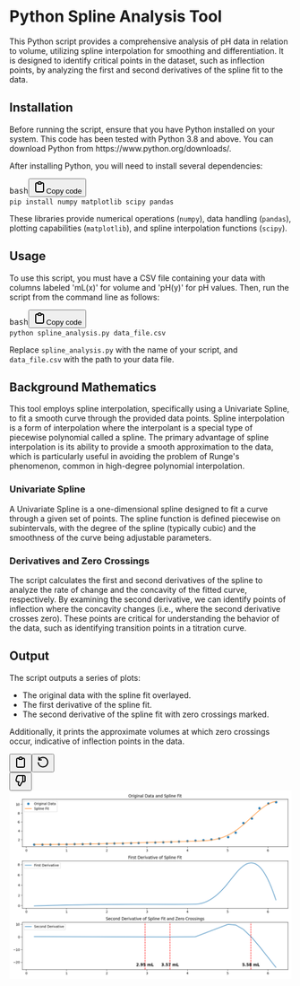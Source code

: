 <div class="flex-col gap-1 md:gap-3"><div class="flex flex-grow flex-col max-w-full"><div data-message-author-role="assistant" data-message-id="e224c9ca-3f51-4b3c-9354-16250b7be373" class="min-h-[20px] text-message flex flex-col items-start gap-3 whitespace-pre-wrap break-words [.text-message+&amp;]:mt-5 overflow-x-auto"><div class="markdown prose w-full break-words dark:prose-invert dark"><h1>Python Spline Analysis Tool</h1><p>This Python script provides a comprehensive analysis of pH data in relation to volume, utilizing spline interpolation for smoothing and differentiation. It is designed to identify critical points in the dataset, such as inflection points, by analyzing the first and second derivatives of the spline fit to the data.</p><h2>Installation</h2><p>Before running the script, ensure that you have Python installed on your system. This code has been tested with Python 3.8 and above. You can download Python from <a target="_new">https://www.python.org/downloads/</a>.</p><p>After installing Python, you will need to install several dependencies:</p><pre><div class="dark bg-gray-950 rounded-md"><div class="flex items-center relative text-token-text-secondary bg-token-main-surface-secondary px-4 py-2 text-xs font-sans justify-between rounded-t-md"><span>bash</span><span class="" data-state="closed"><button class="flex gap-1 items-center"><svg width="24" height="24" viewBox="0 0 24 24" fill="none" xmlns="http://www.w3.org/2000/svg" class="icon-sm"><path fill-rule="evenodd" clip-rule="evenodd" d="M12 4C10.8954 4 10 4.89543 10 6H14C14 4.89543 13.1046 4 12 4ZM8.53513 4C9.22675 2.8044 10.5194 2 12 2C13.4806 2 14.7733 2.8044 15.4649 4H17C18.6569 4 20 5.34315 20 7V19C20 20.6569 18.6569 22 17 22H7C5.34315 22 4 20.6569 4 19V7C4 5.34315 5.34315 4 7 4H8.53513ZM8 6H7C6.44772 6 6 6.44772 6 7V19C6 19.5523 6.44772 20 7 20H17C17.5523 20 18 19.5523 18 19V7C18 6.44772 17.5523 6 17 6H16C16 7.10457 15.1046 8 14 8H10C8.89543 8 8 7.10457 8 6Z" fill="currentColor"></path></svg>Copy code</button></span></div><div class="p-4 overflow-y-auto"><code class="!whitespace-pre hljs language-bash">pip install numpy matplotlib scipy pandas
</code></div></div></pre><p>These libraries provide numerical operations (<code>numpy</code>), data handling (<code>pandas</code>), plotting capabilities (<code>matplotlib</code>), and spline interpolation functions (<code>scipy</code>).</p><h2>Usage</h2><p>To use this script, you must have a CSV file containing your data with columns labeled 'mL(x)' for volume and 'pH(y)' for pH values. Then, run the script from the command line as follows:</p><pre><div class="dark bg-gray-950 rounded-md"><div class="flex items-center relative text-token-text-secondary bg-token-main-surface-secondary px-4 py-2 text-xs font-sans justify-between rounded-t-md"><span>bash</span><span class="" data-state="closed"><button class="flex gap-1 items-center"><svg width="24" height="24" viewBox="0 0 24 24" fill="none" xmlns="http://www.w3.org/2000/svg" class="icon-sm"><path fill-rule="evenodd" clip-rule="evenodd" d="M12 4C10.8954 4 10 4.89543 10 6H14C14 4.89543 13.1046 4 12 4ZM8.53513 4C9.22675 2.8044 10.5194 2 12 2C13.4806 2 14.7733 2.8044 15.4649 4H17C18.6569 4 20 5.34315 20 7V19C20 20.6569 18.6569 22 17 22H7C5.34315 22 4 20.6569 4 19V7C4 5.34315 5.34315 4 7 4H8.53513ZM8 6H7C6.44772 6 6 6.44772 6 7V19C6 19.5523 6.44772 20 7 20H17C17.5523 20 18 19.5523 18 19V7C18 6.44772 17.5523 6 17 6H16C16 7.10457 15.1046 8 14 8H10C8.89543 8 8 7.10457 8 6Z" fill="currentColor"></path></svg>Copy code</button></span></div><div class="p-4 overflow-y-auto"><code class="!whitespace-pre hljs language-bash">python spline_analysis.py data_file.csv
</code></div></div></pre><p>Replace <code>spline_analysis.py</code> with the name of your script, and <code>data_file.csv</code> with the path to your data file.</p><h2>Background Mathematics</h2><p>This tool employs spline interpolation, specifically using a Univariate Spline, to fit a smooth curve through the provided data points. Spline interpolation is a form of interpolation where the interpolant is a special type of piecewise polynomial called a spline. The primary advantage of spline interpolation is its ability to provide a smooth approximation to the data, which is particularly useful in avoiding the problem of Runge's phenomenon, common in high-degree polynomial interpolation.</p><h3>Univariate Spline</h3><p>A Univariate Spline is a one-dimensional spline designed to fit a curve through a given set of points. The spline function is defined piecewise on subintervals, with the degree of the spline (typically cubic) and the smoothness of the curve being adjustable parameters.</p><h3>Derivatives and Zero Crossings</h3><p>The script calculates the first and second derivatives of the spline to analyze the rate of change and the concavity of the fitted curve, respectively. By examining the second derivative, we can identify points of inflection where the concavity changes (i.e., where the second derivative crosses zero). These points are critical for understanding the behavior of the data, such as identifying transition points in a titration curve.</p><h2>Output</h2><p>The script outputs a series of plots:</p><ul><li>The original data with the spline fit overlayed.</li><li>The first derivative of the spline fit.</li><li>The second derivative of the spline fit with zero crossings marked.</li></ul><p>Additionally, it prints the approximate volumes at which zero crossings occur, indicative of inflection points in the data.</p></div></div></div><div class="mt-1 flex justify-start gap-3 empty:hidden"><div class="text-gray-400 flex self-end lg:self-center justify-center lg:justify-start mt-0 -ml-1 visible"><span class="" data-state="closed"><button class="flex items-center gap-1.5 rounded-md p-1 text-xs text-token-text-tertiary hover:text-token-text-primary md:invisible md:group-hover:visible md:group-[.final-completion]:visible"><svg width="24" height="24" viewBox="0 0 24 24" fill="none" xmlns="http://www.w3.org/2000/svg" class="icon-md"><path fill-rule="evenodd" clip-rule="evenodd" d="M12 4C10.8954 4 10 4.89543 10 6H14C14 4.89543 13.1046 4 12 4ZM8.53513 4C9.22675 2.8044 10.5194 2 12 2C13.4806 2 14.7733 2.8044 15.4649 4H17C18.6569 4 20 5.34315 20 7V19C20 20.6569 18.6569 22 17 22H7C5.34315 22 4 20.6569 4 19V7C4 5.34315 5.34315 4 7 4H8.53513ZM8 6H7C6.44772 6 6 6.44772 6 7V19C6 19.5523 6.44772 20 7 20H17C17.5523 20 18 19.5523 18 19V7C18 6.44772 17.5523 6 17 6H16C16 7.10457 15.1046 8 14 8H10C8.89543 8 8 7.10457 8 6Z" fill="currentColor"></path></svg></button></span><span class="" data-state="closed"><button class="p-1 rounded-md text-token-text-tertiary hover:text-token-text-primary md:invisible md:group-hover:visible md:group-[.final-completion]:visible"><div class="flex items-center gap-1.5 text-xs"><svg width="24" height="24" viewBox="0 0 24 24" fill="none" xmlns="http://www.w3.org/2000/svg" class="icon-md"><path fill-rule="evenodd" clip-rule="evenodd" d="M4.5 2.5C5.05228 2.5 5.5 2.94772 5.5 3.5V5.07196C7.19872 3.47759 9.48483 2.5 12 2.5C17.2467 2.5 21.5 6.75329 21.5 12C21.5 17.2467 17.2467 21.5 12 21.5C7.1307 21.5 3.11828 17.8375 2.565 13.1164C2.50071 12.5679 2.89327 12.0711 3.4418 12.0068C3.99033 11.9425 4.48712 12.3351 4.5514 12.8836C4.98798 16.6089 8.15708 19.5 12 19.5C16.1421 19.5 19.5 16.1421 19.5 12C19.5 7.85786 16.1421 4.5 12 4.5C9.7796 4.5 7.7836 5.46469 6.40954 7H9C9.55228 7 10 7.44772 10 8C10 8.55228 9.55228 9 9 9H4.5C3.96064 9 3.52101 8.57299 3.50073 8.03859C3.49983 8.01771 3.49958 7.99677 3.5 7.9758V3.5C3.5 2.94772 3.94771 2.5 4.5 2.5Z" fill="currentColor"></path></svg></div></button></span><div class="flex"><span class="" data-state="closed"><button class="p-1 rounded-md text-token-text-tertiary hover:text-token-text-primary md:invisible md:group-hover:visible md:group-[.final-completion]:visible"><svg width="24" height="24" viewBox="0 0 24 24" fill="none" xmlns="http://www.w3.org/2000/svg" class="icon-md"><path fill-rule="evenodd" clip-rule="evenodd" d="M11.8727 21.4961C11.6725 21.8466 11.2811 22.0423 10.8805 21.9922L10.4267 21.9355C7.95958 21.6271 6.36855 19.1665 7.09975 16.7901L7.65054 15H6.93226C4.29476 15 2.37923 12.4921 3.0732 9.94753L4.43684 4.94753C4.91145 3.20728 6.49209 2 8.29589 2H18.0045C19.6614 2 21.0045 3.34315 21.0045 5V12C21.0045 13.6569 19.6614 15 18.0045 15H16.0045C15.745 15 15.5054 15.1391 15.3766 15.3644L11.8727 21.4961ZM14.0045 4H8.29589C7.39399 4 6.60367 4.60364 6.36637 5.47376L5.00273 10.4738C4.65574 11.746 5.61351 13 6.93226 13H9.00451C9.32185 13 9.62036 13.1506 9.8089 13.4059C9.99743 13.6612 10.0536 13.9908 9.96028 14.2941L9.01131 17.3782C8.6661 18.5002 9.35608 19.6596 10.4726 19.9153L13.6401 14.3721C13.9523 13.8258 14.4376 13.4141 15.0045 13.1902V5C15.0045 4.44772 14.5568 4 14.0045 4ZM17.0045 13V5C17.0045 4.64937 16.9444 4.31278 16.8338 4H18.0045C18.5568 4 19.0045 4.44772 19.0045 5V12C19.0045 12.5523 18.5568 13 18.0045 13H17.0045Z" fill="currentColor"></path></svg></button></span></div></div></div></div>
<img src=data.png />
